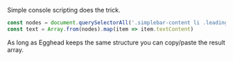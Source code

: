 Simple console scripting does the trick. 

```js
const nodes = document.querySelectorAll('.simplebar-content li .leading-tight')
const text = Array.from(nodes).map(item => item.textContent)
```

As long as Egghead keeps the same structure you can copy/paste the result array.
